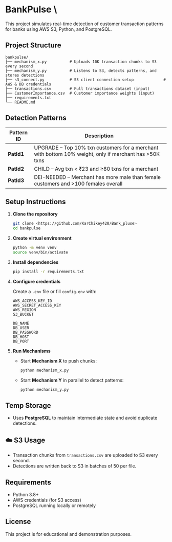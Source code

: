 
# BankPulse \

This project simulates real-time detection of customer transaction patterns for banks using AWS S3, Python, and PostgreSQL.

##  Project Structure

```
bankpulse/
├── mechanism_x.py          # Uploads 10K transaction chunks to S3 every second
├── mechanism_y.py          # Listens to S3, detects patterns, and stores detections
├── s3_connect.py           # S3 client connection setup             # AWS & DB credentials
├── transactions.csv        # Full transactions dataset (input)
├── CustomerImportance.csv  # Customer importance weights (input)
├── requirements.txt
└── README.md
```

##  Detection Patterns

| Pattern ID | Description |
|------------|-------------|
| **PatId1** | UPGRADE – Top 10% txn customers for a merchant with bottom 10% weight, only if merchant has >50K txns |
| **PatId2** | CHILD – Avg txn < ₹23 and ≥80 txns for a merchant |
| **PatId3** | DEI-NEEDED – Merchant has more male than female customers and >100 females overall |

##  Setup Instructions

1. **Clone the repository**

   ```bash
   git clone <https://github.com/KarChikey420/Bank_pluse>
   cd bankpulse
   ```

2. **Create virtual environment**

   ```bash
   python -m venv venv
   source venv/bin/activate  
   ```

3. **Install dependencies**

   ```bash
   pip install -r requirements.txt
   ```

4. **Configure credentials**

   Create a `.env` file or fill `config.env` with:

   ```env
   AWS_ACCESS_KEY_ID
   AWS_SECRET_ACCESS_KEY
   AWS_REGION
   S3_BUCKET

   DB_NAME
   DB_USER
   DB_PASSWORD
   DB_HOST
   DB_PORT
   ```

5. **Run Mechanisms**

   - Start **Mechanism X** to push chunks:

     ```bash
     python mechanism_x.py
     ```

   - Start **Mechanism Y** in parallel to detect patterns:

     ```bash
     python mechanism_y.py
     ```

## Temp Storage

- Uses **PostgreSQL** to maintain intermediate state and avoid duplicate detections.

## ☁️ S3 Usage

- Transaction chunks from `transactions.csv` are uploaded to S3 every second.
- Detections are written back to S3 in batches of 50 per file.

## Requirements

- Python 3.8+
- AWS credentials (for S3 access)
- PostgreSQL running locally or remotely

## License

This project is for educational and demonstration purposes.